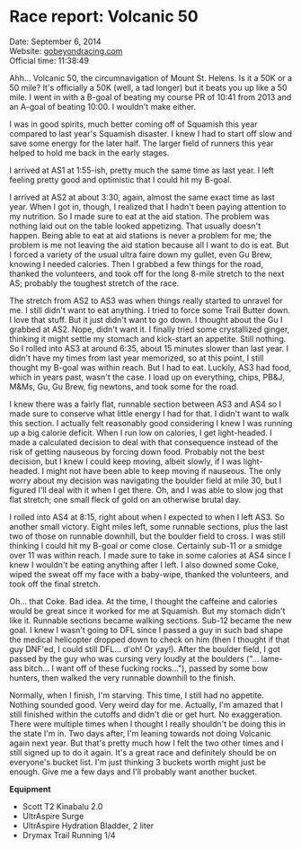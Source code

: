 # Race report: Volcanic 50

Date: September 6, 2014  
Website: [gobeyondracing.com](https://gobeyondracing.com/races/volcanic-50/)  
Official time: 11:38:49

Ahh... Volcanic 50, the circumnavigation of Mount St. Helens.
Is it a 50K or a 50 mile? It's officially a 50K (well, a tad longer) but it beats you up like a 50 mile.
I went in with a B-goal of beating my course PR of 10:41 from 2013 and an A-goal of beating 10:00.
I wouldn't make either.

I was in good spirits, much better coming off of Squamish this year compared to last year's Squamish disaster.
I knew I had to start off slow and save some energy for the later half.
The larger field of runners this year helped to hold me back in the early stages.

I arrived at AS1 at 1:55-ish, pretty much the same time as last year.
I left feeling pretty good and optimistic that I could hit my B-goal.

I arrived at AS2 at about 3:30, again, almost the same exact time as last year.
When I got in, though, I realized that I hadn't been paying attention to my nutrition.
So I made sure to eat at the aid station.
The problem was nothing laid out on the table looked appetizing.
That usually doesn't happen.
Being able to eat at aid stations is never a problem for me; the problem is me not leaving the aid station because all I want to do is eat.
But I forced a variety of the usual ultra faire down my gullet, even Gu Brew, knowing I needed calories.
Then I grabbed a few things for the road, thanked the volunteers, and took off for the long 8-mile stretch to the next AS; probably the toughest stretch of the race.

The stretch from AS2 to AS3 was when things really started to unravel for me.
I still didn't want to eat anything.
I tried to force some Trail Butter down.
I love that stuff.
But it just didn't want to go down.
I thought about the Gu I grabbed at AS2.
Nope, didn't want it.
I finally tried some crystallized ginger, thinking it might settle my stomach and kick-start an appetite.
Still nothing.
So I rolled into AS3 at around 6:35, about 15 minutes slower than last year.
I didn't have my times from last year memorized, so at this point, I still thought my B-goal was within reach.
But I had to eat.
Luckily, AS3 had food, which in years past, wasn't the case.
I load up on everything, chips, PB&J, M&Ms, Gu, Gu Brew, fig newtons, and took some for the road.

I knew there was a fairly flat, runnable section between AS3 and AS4 so I made sure to conserve what little energy I had for that.
I didn't want to walk this section.
I actually felt reasonably good considering I knew I was running up a big calorie deficit.
When I run low on calories, I get light-headed.
I made a calculated decision to deal with that consequence instead of the risk of getting nauseous by forcing down food.
Probably not the best decision, but I knew I could keep moving, albeit slowly, if I was light-headed.
I might not have been able to keep moving if nauseous.
The only worry about my decision was navigating the boulder field at mile 30, but I figured I'll deal with it when I get there.
Oh, and I was able to slow jog that flat stretch; one small fleck of gold on an otherwise brutal day.

I rolled into AS4 at 8:15, right about when I expected to when I left AS3.
So another small victory.
Eight miles left, some runnable sections, plus the last two of those on runnable downhill, but the boulder field to cross.
I was still thinking I could hit my B-goal or come close.
Certainly sub-11 or a smidge over 11 was within reach.
I made sure to take in some calories at AS4 since I knew I wouldn't be eating anything after I left.
I also downed some Coke, wiped the sweat off my face with a baby-wipe, thanked the volunteers, and took off the final stretch.

Oh... that Coke.
Bad idea.
At the time, I thought the caffeine and calories would be great since it worked for me at Squamish.
But my stomach didn't like it.
Runnable sections became walking sections.
Sub-12 became the new goal.
I knew I wasn't going to DFL since I passed a guy in such bad shape the medical helicopter dropped down to check on him (then I thought if that guy DNF'ed, I could still DFL... d'oh! Or yay!).
After the boulder field, I got passed by the guy who was cursing very loudly at the boulders ("... lame-ass bitch... I want off of these fucking rocks..."), passed by some bow hunters, then walked the very runnable downhill to the finish.

Normally, when I finish, I'm starving.
This time, I still had no appetite.
Nothing sounded good.
Very weird day for me.
Actually, I'm amazed that I still finished within the cutoffs and didn't die or get hurt.
No exaggeration.
There were multiple times when I thought I really shouldn't be doing this in the state I'm in.
Two days after, I'm leaning towards not doing Volcanic again next year.
But that's pretty much how I felt the two other times and I still signed up to do it again.
It's a great race and definitely should be on everyone's bucket list.
I'm just thinking 3 buckets worth might just be enough.
Give me a few days and I'll probably want another bucket.

**Equipment**

* Scott T2 Kinabalu 2.0
* UltrAspire Surge
* UltrAspire Hydration Bladder, 2 liter
* Drymax Trail Running 1/4
